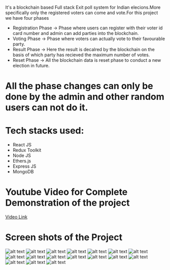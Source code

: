 It's a blockchain based Full stack Exit poll system for Indian elecions.More specifically only the registered voters can come and vote.For this project we have four phases
*  Registration Phase -> Phase where users can register with their voter id card number and admin can add parties into the blockchain.
* Voting Phase -> Phase where voters can actually vote to their favourable party.
* Result Phase -> Here the result is decalred by the blockchain on the basis of  which party has recieved the maximum number of votes.
* Reset Phase -> All the blockchain data is reset phase to conduct a new election in future.
 

# All the phase changes can only be done  by the admin and other random users can not do it.

# Tech stacks used:
* React JS
* Redux Toolkit
* Node JS
* Ethers.js
* Express JS
* MongoDB


# Youtube Video for Complete Demonstration of the project
<a href="https://youtu.be/IFph8HVXUKg" target="__">Video Link</a>


# Screen shots of the Project 


![alt text](./screenshots/b.png)
![alt text](./screenshots/c.png)
![alt text](./screenshots/d.png)
![alt text](./screenshots/e.png)
![alt text](./screenshots/f.png)
![alt text](./screenshots/g.png)
![alt text](./screenshots/h.png)
![alt text](./screenshots/i.png)
![alt text](./screenshots/j.png)
![alt text](./screenshots/k.png)
![alt text](./screenshots/l.png)
![alt text](./screenshots/m.png)
![alt text](./screenshots/n.png)
![alt text](./screenshots/o.png)
![alt text](./screenshots/p.png)
![alt text](./screenshots/q.png)
![alt text](./screenshots/r.png)



